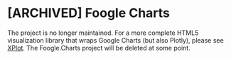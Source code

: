 [ARCHIVED] Foogle Charts
========================

The project is no longer maintained. For a more complete HTML5 visualization library that wraps Google Charts (but also Plotly), please see [XPlot](https://github.com/TahaHachana/XPlot). The Foogle.Charts project will be deleted at some point.
